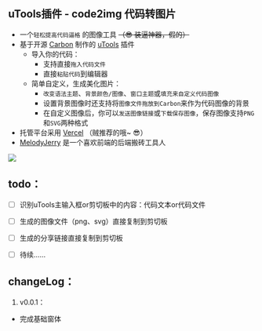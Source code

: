 ## uTools插件 - code2img 代码转图片

- 一个`轻松提高代码逼格` 的图像工具 ~~（😎 装逼神器，假的）~~ 
- 基于开源 [Carbon](https://github.com/carbon-app/carbon) 制作的 [uTools](https://u.tools/) 插件
	- 导入你的代码：
		- 支持直接`拖入代码文件`
		- 直接`粘贴代码`到编辑器
	- 简单自定义，生成美化图片：
		- `改变语法主题`、`背景颜色/图像`、`窗口主题`或`填充来自定义代码图像`
		- 设置背景图像时还支持将`图像文件拖放到Carbon`来作为代码图像的背景
		- 在自定义图像后，你可以`发送图像链接`或`下载保存图像`，保存图像支持`PNG`和`SVG`两种格式
- 托管平台采用 [Vercel](https://vercel.com/) （贼推荐的哦~ 😎）
- [MelodyJerry](https://blog.csdn.net/weixin_43438052) 是一个喜欢前端的后端搬砖工具人

![](https://gitee.com/melodyjerry163/filebed/raw/master//index.png)

## todo：

- [ ] 识别uTools主输入框or剪切板中的内容：代码文本or代码文件
- [ ] 生成的图像文件（png、svg）直接复制到剪切板
- [ ] 生成的分享链接直接复制到剪切板
- [ ] 待续……


## changeLog：

1. v0.0.1：

- 完成基础窗体

